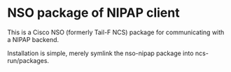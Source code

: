 NSO package of NIPAP client
===========================
This is a Cisco NSO (formerly Tail-F NCS) package for communicating with a
NIPAP backend.

Installation is simple, merely symlink the nso-nipap package into
ncs-run/packages.
